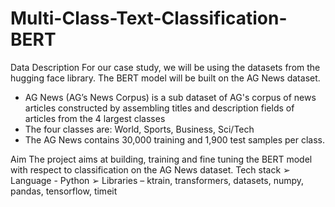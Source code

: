 # Multi-Class-Text-Classification-BERT

Data Description
For our case study, we will be using the datasets from the hugging face library.
The BERT model will be built on the AG News dataset.
- AG News (AG’s News Corpus) is a sub dataset of AG's corpus of news articles
constructed by assembling titles and description fields of articles from the 4
largest classes
- The four classes are: World, Sports, Business, Sci/Tech
- The AG News contains 30,000 training and 1,900 test samples per class.

Aim
The project aims at building, training and fine tuning the BERT model with respect to
classification on the AG News dataset.
Tech stack
➢ Language - Python
➢ Libraries – ktrain, transformers, datasets, numpy, pandas, tensorflow, timeit

